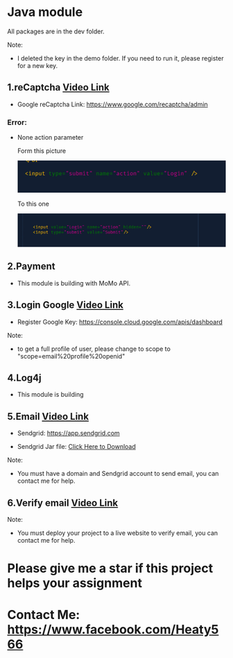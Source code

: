 # Java module

All packages are in the dev folder.

Note:

- I deleted the key in the demo folder. If you need to run it, please register for a new key.

## 1.reCaptcha [Video Link](https://youtu.be/MMCyGZnHgvE)

- Google reCaptcha Link: https://www.google.com/recaptcha/admin

### Error:

- None action parameter

  Form this picture

  ![HTML2](document/recapcha1.png)

  To this one

  ![HTML2](document/recapcha2.png)

## 2.Payment

- This module is building with MoMo API.

## 3.Login Google [Video Link](https://youtu.be/bCkGaym6SSQ)

- Register Google Key: https://console.cloud.google.com/apis/dashboard

Note:

- to get a full profile of user, please change to scope to "scope=email%20profile%20openid"

## 4.Log4j

- This module is building

## 5.Email [Video Link](https://youtu.be/4YDLckENeRQ)

- Sendgrid: https://app.sendgrid.com

- Sendgrid Jar file: [Click Here to Download](./dev/send-email/sendgrid-java.jar)

Note:

- You must have a domain and Sendgrid account to send email, you can contact me for help.

## 6.Verify email [Video Link](https://youtu.be/1Enj2qEZbxw)

Note:

- You must deploy your project to a live website to verify email, you can contact me for help.

# Please give me a star if this project helps your assignment

# Contact Me: https://www.facebook.com/Heaty566

